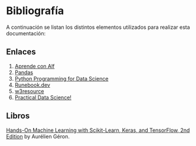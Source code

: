 # Bibliografía
A continuación se listan los distintos elementos utilizados para realizar esta documentación:

## Enlaces

1. [Aprende con Alf](https://aprendeconalf.es/)
2. [Pandas](https://pandas.pydata.org/)
3. [Python Programming for Data Science](https://www.tomasbeuzen.com/python-programming-for-data-science/README.html)
4. [Runebook.dev](https://runebook.dev/es/)
5. [w3resource](https://www.w3resource.com/index.php)
6. [Practical Data Science!](https://www.practicaldatascience.org/)

## Libros
[Hands-On Machine Learning with Scikit-Learn, Keras, and TensorFlow, 2nd Edition](https://www.oreilly.com/library/view/hands-on-machine-learning/9781492032632/) by Aurélien Géron.
    

